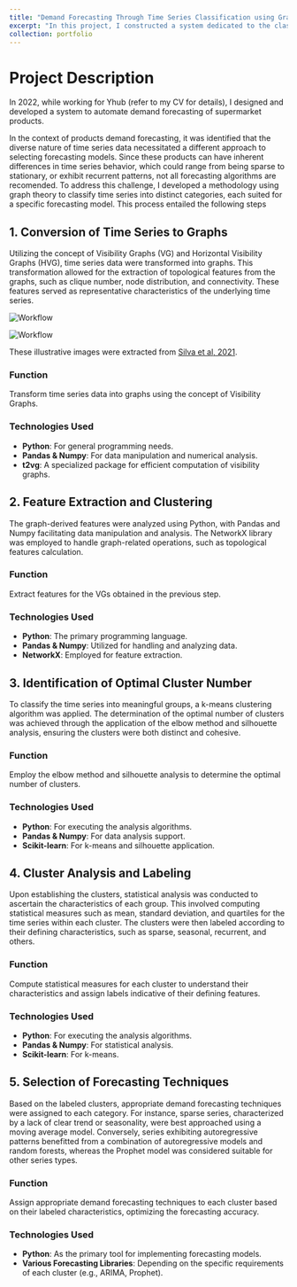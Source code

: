 ```yaml
---
title: "Demand Forecasting Through Time Series Classification using Graph Theory"
excerpt: "In this project, I constructed a system dedicated to the classification of time series into distinct typologies using graph theory. Subsequently, the pipeline is followed by demand forecasting, employing specific prediction algorithms designed to each type of time series typology (2022).<br/><img src='/athosmoraes/images/portfolio/time_series_forecasting/time_series.webp' style='width: 300px;'>"
collection: portfolio
---
```


# Project Description

In 2022, while working for Yhub (refer to my CV for details), I designed and developed a system to automate demand forecasting of supermarket products.

In the context of products demand forecasting, it was identified that the diverse nature of time series data necessitated a different approach to selecting forecasting models. Since these products can have inherent differences in time series behavior, which could range from being sparse to stationary, or exhibit recurrent patterns, not all forecasting algorithms are recomended. To address this challenge, I developed a methodology using graph theory to classify time series into distinct categories, each suited for a specific forecasting model. This process entailed the following steps

## 1. Conversion of Time Series to Graphs
Utilizing the concept of Visibility Graphs (VG) and Horizontal Visibility Graphs (HVG), time series data were transformed into graphs. This transformation allowed for the extraction of topological features from the graphs, such as clique number, node distribution, and connectivity. These features served as representative characteristics of the underlying time series.

![Workflow](/athosmoraes/images/portfolio/time_series_forecasting/VG.png)

![Workflow](/athosmoraes/images/portfolio/time_series_forecasting/HVG.png)

These illustrative images were extracted from <a href="[URL](https://wires.onlinelibrary.wiley.com/doi/abs/10.1002/widm.1404)">Silva et al, 2021</a>.

### Function
Transform time series data into graphs using the concept of Visibility Graphs.

### Technologies Used
- **Python**: For general programming needs.
- **Pandas & Numpy**: For data manipulation and numerical analysis.
- **t2vg**: A specialized package for efficient computation of visibility graphs.

## 2. Feature Extraction and Clustering
The graph-derived features were analyzed using Python, with Pandas and Numpy facilitating data manipulation and analysis. The NetworkX library was employed to handle graph-related operations, such as topological features calculation.

### Function
Extract features for the VGs obtained in the previous step.

### Technologies Used
- **Python**: The primary programming language.
- **Pandas & Numpy**: Utilized for handling and analyzing data.
- **NetworkX**: Employed for feature extraction.

## 3. Identification of Optimal Cluster Number
To classify the time series into meaningful groups, a k-means clustering algorithm was applied. The determination of the optimal number of clusters was achieved through the application of the elbow method and silhouette analysis, ensuring the clusters were both distinct and cohesive.

### Function
Employ the elbow method and silhouette analysis to determine the optimal number of clusters.

### Technologies Used
- **Python**: For executing the analysis algorithms.
- **Pandas & Numpy**: For data analysis support.
- **Scikit-learn**: For k-means and silhouette application.

## 4. Cluster Analysis and Labeling
Upon establishing the clusters, statistical analysis was conducted to ascertain the characteristics of each group. This involved computing statistical measures such as mean, standard deviation, and quartiles for the time series within each cluster. The clusters were then labeled according to their defining characteristics, such as sparse, seasonal, recurrent, and others.

### Function
Compute statistical measures for each cluster to understand their characteristics and assign labels indicative of their defining features.

### Technologies Used
- **Python**: For executing the analysis algorithms.
- **Pandas & Numpy**: For statistical analysis.
- **Scikit-learn**: For k-means.

## 5. Selection of Forecasting Techniques
Based on the labeled clusters, appropriate demand forecasting techniques were assigned to each category. For instance, sparse series, characterized by a lack of clear trend or seasonality, were best approached using a moving average model. Conversely, series exhibiting autoregressive patterns benefitted from a combination of autoregressive models and random forests, whereas the Prophet model was considered suitable for other series types.

### Function
Assign appropriate demand forecasting techniques to each cluster based on their labeled characteristics, optimizing the forecasting accuracy.

### Technologies Used
- **Python**: As the primary tool for implementing forecasting models.
- **Various Forecasting Libraries**: Depending on the specific requirements of each cluster (e.g., ARIMA, Prophet).
